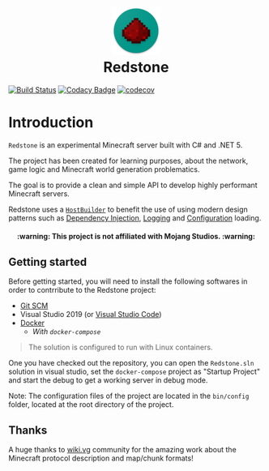 <h1 align="center">
  <br>
  <a href="https://github.com/Eastrall/Redstone">
    <img src="resources/icon.png" alt="Markdownify" />
  </a>
  <br>
  Redstone
  <br>
</h1>

[![Build Status](https://dev.azure.com/eastrall/Redstone/_apis/build/status/Eastrall.Redstone?branchName=main)](https://dev.azure.com/eastrall/Redstone/_build/latest?definitionId=5&branchName=main)
[![Codacy Badge](https://app.codacy.com/project/badge/Grade/77c0faaec9834e4da541b459f9311879)](https://www.codacy.com/gh/Eastrall/Redstone/dashboard?utm_source=github.com&amp;utm_medium=referral&amp;utm_content=Eastrall/Redstone&amp;utm_campaign=Badge_Grade)
[![codecov](https://codecov.io/gh/Eastrall/Redstone/branch/main/graph/badge.svg?token=RTU5NXR3DP)](https://codecov.io/gh/Eastrall/Redstone)


# Introduction

`Redstone` is an experimental Minecraft server built with C# and .NET 5.

The project has been created for learning purposes, about the network, game logic and Minecraft world generation problematics.

The goal is to provide a clean and simple API to develop highly performant Minecraft servers.

Redstone uses a [`HostBuilder`](https://docs.microsoft.com/en-us/dotnet/core/extensions/generic-host) to benefit the use of using modern design patterns such as [Dependency Injection](https://docs.microsoft.com/en-us/dotnet/core/extensions/dependency-injection), [Logging](https://docs.microsoft.com/en-us/dotnet/core/extensions/logging) and [Configuration](https://docs.microsoft.com/en-us/dotnet/core/extensions/configuration) loading.

<h4 align="center">:warning: This project is not affiliated with Mojang Studios. :warning:</h4>

## Getting started

Before getting started, you will need to install the following softwares in order to contrribute to the Redstone project:

* [Git SCM](https://git-scm.com/)
* Visual Studio 2019 (or [Visual Studio Code](https://code.visualstudio.com/))
* [Docker](https://www.docker.com/get-started)
  * *With `docker-compose`*

> The solution is configured to run with Linux containers.

One you have checked out the repository, you can open the `Redstone.sln` solution in visual studio, set the `docker-compose` project as "Startup Project" and start the debug to get a working server in debug mode.

Note: The configuration files of the project are located in the `bin/config` folder, located at the root directory of the project.

## Thanks

A huge thanks to [wiki.vg](https://wiki.vg/) community for the amazing work about the Minecraft protocol description and map/chunk formats!